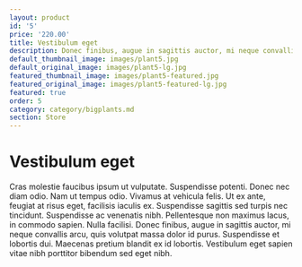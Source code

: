 ```yaml
---
layout: product
id: '5'
price: '220.00'
title: Vestibulum eget
description: Donec finibus, augue in sagittis auctor, mi neque convallis arcu, quis volutpat massa dolor id purus.
default_thumbnail_image: images/plant5.jpg
default_original_image: images/plant5-lg.jpg
featured_thumbnail_image: images/plant5-featured.jpg
featured_original_image: images/plant5-featured-lg.jpg
featured: true
order: 5
category: category/bigplants.md
section: Store
---
```


# Vestibulum eget

Cras molestie faucibus ipsum ut vulputate. Suspendisse potenti. Donec nec diam odio. Nam ut tempus odio. Vivamus at vehicula felis. Ut ex ante, feugiat at risus eget, facilisis iaculis ex. Suspendisse sagittis sed turpis nec tincidunt. Suspendisse ac venenatis nibh. Pellentesque non maximus lacus, in commodo sapien. Nulla facilisi. Donec finibus, augue in sagittis auctor, mi neque convallis arcu, quis volutpat massa dolor id purus. Suspendisse et lobortis dui. Maecenas pretium blandit ex id lobortis. Vestibulum eget sapien vitae nibh porttitor bibendum sed eget nibh.